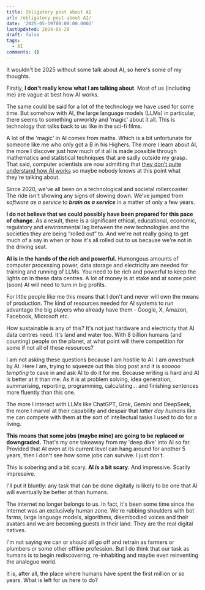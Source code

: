 ```yaml
---
title: Obligatory post about AI
url: /obligatory-post-about-AI/
date: '2025-05-19T00:00:00.000Z'
lastUpdated: 2024-05-28
draft: false
tags:
  - AI
comments: {}
---
```

It wouldn't be 2025 without some talk about AI, so here's some of my thoughts.

<!--more-->

Firstly, **I don't really know what I am talking about**. Most of us (including me) are vague at best how AI works.

The same could be said for a lot of the technology we have used for some time. But somehow with AI, the large language models (LLMs) in particular, there seems to something unworldy and 'magic' about it all. This is technology that talks back to us like in the sci-fi films.

A lot of the 'magic' in AI comes from maths. Which is a bit unfortunate for someone like me who only got a B in his Highers. The more I learn about AI, the more I discover just how much of it all is made possible through mathematics and statistical techniques that are sadly outside my grasp. That said, computer scientists are now admitting that [they don’t quite understand how AI works](https://www.technologyreview.com/2024/03/05/1089449/nobody-knows-how-ai-works/) so maybe nobody knows at this point what they're talking about.

Since 2020, we've all been on a technological and societal rollercoaster. The ride isn't showing any signs of slowing down. We've jumped from *software as a service* to ***brain as a service*** in a matter of only a few years.

**I do not believe that we could possibly have been prepared for this pace of change**. As a result, there is a significant ethical, educational, economic, regulatory and environmental lag between the new technologies and the societies they are being “rolled out” to. And we're not really going to get much of a say in when or how it's all rolled out to us because we're not in the driving seat.

**AI is in the hands of the rich and powerful.**  Humongous amounts of computer processing power, data storage and electricity are needed for training and running of LLMs. You need to be rich and powerful to keep the lights on in these data centres. A lot of money is at stake and at some point (soon) AI will need to turn in big profits.

For little people like me this means that I don't and never will own the means of production. The kind of resources needed for AI systems to run advantage the big players who already have them - Google, X, Amazon, Facebook, Microsoft etc.

How sustainable is any of this? It's not just hardware and electricity that AI data centres need. It's land and water too. With 8 billion humans (and counting) people on the planet, at what point will there competition for some if not all of these resources?

I am not asking these questions because I am hostile to AI. I am *awestruck* by AI. Here I am, trying to squeeze out this blog post and it is *sooooo tempting* to cave in and ask AI to do it for me. Because writing is hard and AI is better at it than me. As it is at problem solving, idea generation, summarising, reporting, programming, calculating... and finishing sentences more fluently than this one.

The more I interact with LLMs like ChatGPT, Grok, Gemini and DeepSeek, the more I marvel at their capability and despair that *latter day humans* like me can compete with them at the sort of intellectual tasks I used to do for a living.

**This means that some jobs (maybe mine) are going to be replaced or downgraded.** That's my one takeaway from my 'deep dive' into AI so far. Provided that AI even at its current level can hang around for another 5 years, then I don't see how some jobs can survive. I just don't.

This is sobering and a bit scary. **AI *is* a bit scary**. And impressive. Scarily impressive.

I'll put it bluntly: any task that can be done digitally is likely to be one that AI will eventually be better at than humans.

The internet no longer belongs to us. In fact, it's been some time since the internet was an exclusively human zone. We're rubbing shoulders with bot farms, large language models, algorithms, disembodied voices and their avatars and we are becoming guests in their land. They are the real digital natives.

I'm not saying we can or should all go off and retrain as farmers or plumbers or some other offline profession. But I do think that our task as humans is to begin rediscovering, re-inhabiting and maybe even reinventing the analogue world.

It is, after all, the place where humans have spent the first million or so years. What is left for us here to do?
